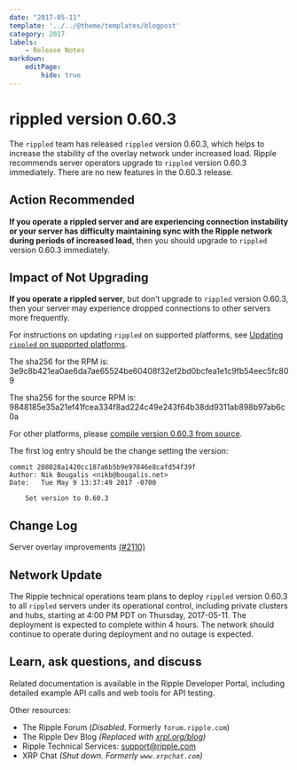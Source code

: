 ```yaml
---
date: "2017-05-11"
template: '../../@theme/templates/blogpost'
category: 2017
labels:
    - Release Notes
markdown:
    editPage:
        hide: true
---
```

# rippled version 0.60.3

The `rippled` team has released `rippled` version 0.60.3, which helps to increase the stability of the overlay network under increased load. Ripple recommends server operators upgrade to `rippled` version 0.60.3 immediately. There are no new features in the 0.60.3 release.

## Action Recommended

**If you operate a rippled server and are experiencing connection instability or your server has difficulty maintaining sync with the Ripple network during periods of increased load**, then you should upgrade to `rippled` version 0.60.3 immediately.

## Impact of Not Upgrading

**If you operate a rippled server**, but don’t upgrade to `rippled` version 0.60.3, then your server may experience dropped connections to other servers more frequently.

For instructions on updating `rippled` on supported platforms, see [Updating `rippled` on supported platforms](/docs/infrastructure/installation/update-rippled-automatically-on-linux).

The sha256 for the RPM is: 3e9c8b421ea0ae6da7ae65524be60408f32ef2bd0bcfea1e1c9fb54eec5fc809

The sha256 for the source RPM is: 9848185e35a21ef41fcea334f8ad224c49e243f64b38dd9311ab898b97ab6c0a

For other platforms, please [compile version 0.60.3 from source](https://github.com/XRPLF/rippled/tree/0.60.3/Builds).

The first log entry should be the change setting the version:

```text
commit 208028a1420cc187a6b5b9e97846e8cafd54f39f
Author: Nik Bougalis <nikb@bougalis.net>
Date:   Tue May 9 13:37:49 2017 -0700

    Set version to 0.60.3
```

## Change Log

Server overlay improvements [(#2110)](https://github.com/ripple/rippled/pull/2110)

## Network Update

The Ripple technical operations team plans to deploy `rippled` version 0.60.3 to all `rippled` servers under its operational control, including private clusters and hubs, starting at 4:00 PM PDT on Thursday, 2017-05-11. The deployment is expected to complete within 4 hours. The network should continue to operate during deployment and no outage is expected.


## Learn, ask questions, and discuss
Related documentation is available in the Ripple Developer Portal, including detailed example API calls and web tools for API testing.

Other resources:

* The Ripple Forum (_Disabled._ Formerly `forum.ripple.com`)
* The Ripple Dev Blog _(Replaced with [xrpl.org/blog](https://xrpl.org/blog/))_
* Ripple Technical Services: support@ripple.com
* XRP Chat _(Shut down. Formerly `www.xrpchat.com`)_
